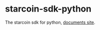 # starcoin-sdk-python
The starcoin sdk for python, [documents site](https://starcoin-sdk-python.readthedocs.io/en/latest/).
